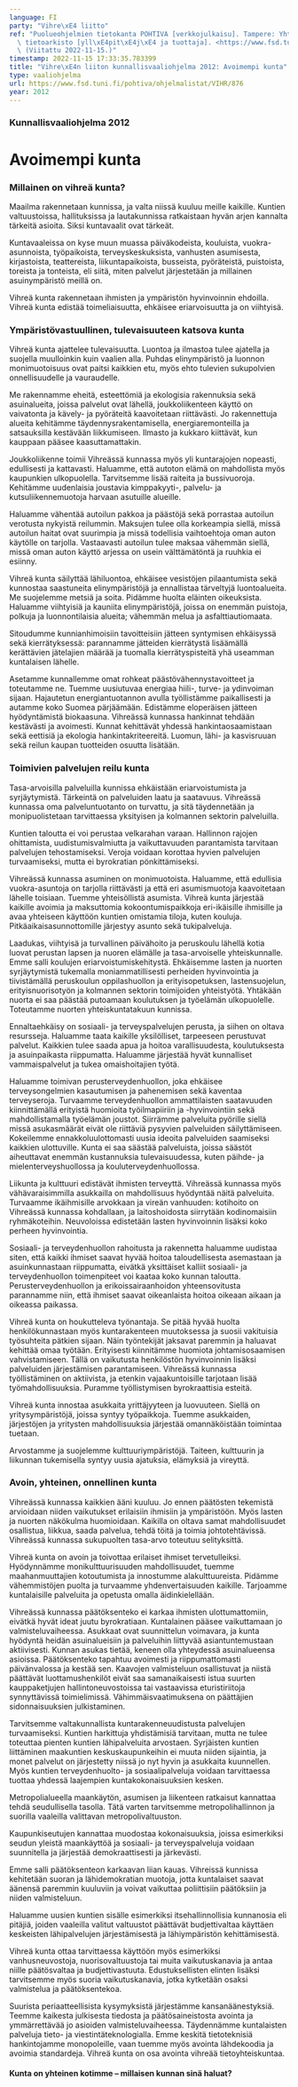 ```yaml
---
language: FI
party: "Vihre\xE4 liitto"
ref: "Puolueohjelmien tietokanta POHTIVA [verkkojulkaisu]. Tampere: Yhteiskuntatieteellinen\
  \ tietoarkisto [yll\xE4pit\xE4j\xE4 ja tuottaja]. <https://www.fsd.tuni.fi/pohtiva>.\
  \ (Viitattu 2022-11-15.)"
timestamp: 2022-11-15 17:33:35.783399
title: "Vihre\xE4n liiton kunnallisvaaliohjelma 2012: Avoimempi kunta"
type: vaaliohjelma
url: https://www.fsd.tuni.fi/pohtiva/ohjelmalistat/VIHR/876
year: 2012
---
```



### Kunnallisvaaliohjelma 2012


# Avoimempi kunta


### Millainen on vihreä kunta?


Maailma rakennetaan kunnissa, ja valta niissä kuuluu meille kaikille. Kuntien valtuustoissa, hallituksissa ja lautakunnissa ratkaistaan hyvän arjen kannalta tärkeitä asioita. Siksi kuntavaalit ovat tärkeät.


Kuntavaaleissa on kyse muun muassa päiväkodeista, kouluista, vuokra-asunnoista, työpaikoista, terveyskeskuksista, vanhusten asumisesta, kirjastoista, teattereista, liikuntapaikoista, busseista, pyöräteistä, puistoista, toreista ja tonteista, eli siitä, miten palvelut järjestetään ja millainen asuinympäristö meillä on.


Vihreä kunta rakennetaan ihmisten ja ympäristön hyvinvoinnin ehdoilla. Vihreä kunta edistää toimeliaisuutta, ehkäisee eriarvoisuutta ja on viihtyisä.


### Ympäristövastuullinen, tulevaisuuteen katsova kunta


Vihreä kunta ajattelee tulevaisuutta. Luontoa ja ilmastoa tulee ajatella ja suojella muulloinkin kuin vaalien alla. Puhdas elinympäristö ja luonnon monimuotoisuus ovat paitsi kaikkien etu, myös ehto tulevien sukupolvien onnellisuudelle ja vauraudelle.


Me rakennamme eheitä, esteettömiä ja ekologisia rakennuksia sekä asuinalueita, joissa palvelut ovat lähellä, joukkoliikenteen käyttö on vaivatonta ja kävely- ja pyöräteitä kaavoitetaan riittävästi. Jo rakennettuja alueita kehitämme täydennysrakentamisella, energiaremonteilla ja satsauksilla kestävään liikkumiseen. Ilmasto ja kukkaro kiittävät, kun kauppaan pääsee kaasuttamattakin.


Joukkoliikenne toimii Vihreässä kunnassa myös yli kuntarajojen nopeasti, edullisesti ja kattavasti. Haluamme, että autoton elämä on mahdollista myös kaupunkien ulkopuolella. Tarvitsemme lisää raiteita ja bussivuoroja. Kehitämme uudenlaisia joustavia kimppakyyti-, palvelu- ja kutsuliikennemuotoja harvaan asutuille alueille.


Haluamme vähentää autoilun pakkoa ja päästöjä sekä porrastaa autoilun verotusta nykyistä reilummin. Maksujen tulee olla korkeampia siellä, missä autoilun haitat ovat suurimpia ja missä todellisia vaihtoehtoja oman auton käytölle on tarjolla. Vastaavasti autoilun tulee maksaa vähemmän siellä, missä oman auton käyttö arjessa on usein välttämätöntä ja ruuhkia ei esiinny.


Vihreä kunta säilyttää lähiluontoa, ehkäisee vesistöjen pilaantumista sekä kunnostaa saastuneita elinympäristöjä ja ennallistaa tärveltyjä luontoalueita. Me suojelemme metsiä ja soita. Pidämme huolta eläinten oikeuksista. Haluamme viihtyisiä ja kauniita elinympäristöjä, joissa on enemmän puistoja, polkuja ja luonnontilaisia alueita; vähemmän melua ja asfalttiautiomaata.


Sitoudumme kunnianhimoisiin tavoitteisiin jätteen syntymisen ehkäisyssä sekä kierrätyksessä: parannamme jätteiden kierrätystä lisäämällä kerättävien jätelajien määrää ja tuomalla kierrätyspisteitä yhä useamman kuntalaisen lähelle.


Asetamme kunnallemme omat rohkeat päästövähennystavoitteet ja toteutamme ne. Tuemme uusiutuvaa energiaa hiili-, turve- ja ydinvoiman sijaan. Hajautetun energiantuotannon avulla työllistämme paikallisesti ja autamme koko Suomea pärjäämään. Edistämme eloperäisen jätteen hyödyntämistä biokaasuna. Vihreässä kunnassa hankinnat tehdään kestävästi ja avoimesti. Kunnat kehittävät yhdessä hankintaosaamistaan sekä eettisiä ja ekologia hankintakriteereitä. Luomun, lähi- ja kasvisruuan sekä reilun kaupan tuotteiden osuutta lisätään.


### Toimivien palvelujen reilu kunta


Tasa-arvoisilla palveluilla kunnissa ehkäistään eriarvoistumista ja syrjäytymistä. Tärkeintä on palveluiden laatu ja saatavuus. Vihreässä kunnassa oma palveluntuotanto on turvattu, ja sitä täydennetään ja monipuolistetaan tarvittaessa yksityisen ja kolmannen sektorin palveluilla.


Kuntien taloutta ei voi perustaa velkarahan varaan. Hallinnon rajojen ohittamista, uudistumisvalmiutta ja vaikuttavuuden parantamista tarvitaan palvelujen tehostamiseksi. Veroja voidaan korottaa hyvien palvelujen turvaamiseksi, mutta ei byrokratian pönkittämiseksi.


Vihreässä kunnassa asuminen on monimuotoista. Haluamme, että edullisia vuokra-asuntoja on tarjolla riittävästi ja että eri asumismuotoja kaavoitetaan lähelle toisiaan. Tuemme yhteisöllistä asumista. Vihreä kunta järjestää kaikille avoimia ja maksuttomia kokoontumispaikkoja eri-ikäisille ihmisille ja avaa yhteiseen käyttöön kuntien omistamia tiloja, kuten kouluja. Pitkäaikaisasunnottomille järjestyy asunto sekä tukipalveluja.


Laadukas, viihtyisä ja turvallinen päivähoito ja peruskoulu lähellä kotia luovat perustan lapsen ja nuoren elämälle ja tasa-arvoiselle yhteiskunnalle. Emme salli koulujen eriarvoistumiskehitystä. Ehkäisemme lasten ja nuorten syrjäytymistä tukemalla moniammatillisesti perheiden hyvinvointia ja tiivistämällä peruskoulun oppilashuollon ja erityisopetuksen, lastensuojelun, erityisnuorisotyön ja kolmannen sektorin toimijoiden yhteistyötä. Yhtäkään nuorta ei saa päästää putoamaan koulutuksen ja työelämän ulkopuolelle. Toteutamme nuorten yhteiskuntatakuun kunnissa.


Ennaltaehkäisy on sosiaali- ja terveyspalvelujen perusta, ja siihen on oltava resursseja. Haluamme taata kaikille yksilölliset, tarpeeseen perustuvat palvelut. Kaikkien tulee saada apua ja hoitoa varallisuudesta, koulutuksesta ja asuinpaikasta riippumatta. Haluamme järjestää hyvät kunnalliset vammaispalvelut ja tukea omaishoitajien työtä.


Haluamme toimivan perusterveydenhuollon, joka ehkäisee terveysongelmien kasautumisen ja pahenemisen sekä kaventaa terveyseroja. Turvaamme terveydenhuollon ammattilaisten saatavuuden kiinnittämällä erityistä huomioita työilmapiiriin ja -hyvinvointiin sekä mahdollistamalla työelämän joustot. Siirrämme palveluita pyörille siellä missä asukasmäärät eivät ole riittäviä pysyvien palveluiden säilyttämiseen. Kokeilemme ennakkoluulottomasti uusia ideoita palveluiden saamiseksi kaikkien ulottuville. Kunta ei saa säästää palveluista, joissa säästöt aiheuttavat enemmän kustannuksia tulevaisuudessa, kuten päihde- ja mielenterveyshuollossa ja kouluterveydenhuollossa.


Liikunta ja kulttuuri edistävät ihmisten terveyttä. Vihreässä kunnassa myös vähävaraisimmilla asukkailla on mahdollisuus hyödyntää näitä palveluita. Turvaamme ikäihmisille arvokkaan ja vireän vanhuuden: kotihoito on Vihreässä kunnassa kohdallaan, ja laitoshoidosta siirrytään kodinomaisiin ryhmäkoteihin. Neuvoloissa edistetään lasten hyvinvoinnin lisäksi koko perheen hyvinvointia.


Sosiaali- ja terveydenhuollon rahoitusta ja rakennetta haluamme uudistaa siten, että kaikki ihmiset saavat hyvää hoitoa taloudellisesta asemastaan ja asuinkunnastaan riippumatta, eivätkä yksittäiset kalliit sosiaali- ja terveydenhuollon toimenpiteet voi kaataa koko kunnan taloutta. Perusterveydenhuollon ja erikoissairaanhoidon yhteensovitusta parannamme niin, että ihmiset saavat oikeanlaista hoitoa oikeaan aikaan ja oikeassa paikassa.


Vihreä kunta on houkutteleva työnantaja. Se pitää hyvää huolta henkilökunnastaan myös kuntarakenteen muutoksessa ja suosii vakituisia työsuhteita pätkien sijaan. Näin työntekijät jaksavat paremmin ja haluavat kehittää omaa työtään. Erityisesti kiinnitämme huomiota johtamisosaamisen vahvistamiseen. Tällä on vaikutusta henkilöstön hyvinvoinnin lisäksi palveluiden järjestämisen parantamiseen. Vihreässä kunnassa työllistäminen on aktiivista, ja etenkin vajaakuntoisille tarjotaan lisää työmahdollisuuksia. Puramme työllistymisen byrokraattisia esteitä.


Vihreä kunta innostaa asukkaita yrittäjyyteen ja luovuuteen. Siellä on yritysympäristöjä, joissa syntyy työpaikkoja. Tuemme asukkaiden, järjestöjen ja yritysten mahdollisuuksia järjestää omannäköistään toimintaa tuetaan.


Arvostamme ja suojelemme kulttuuriympäristöjä. Taiteen, kulttuurin ja liikunnan tukemisella syntyy uusia ajatuksia, elämyksiä ja vireyttä.


### Avoin, yhteinen, onnellinen kunta


Vihreässä kunnassa kaikkien ääni kuuluu. Jo ennen päätösten tekemistä arvioidaan niiden vaikutukset erilaisiin ihmisiin ja ympäristöön. Myös lasten ja nuorten näkökulma huomioidaan. Kaikilla on oltava samat mahdollisuudet osallistua, liikkua, saada palvelua, tehdä töitä ja toimia johtotehtävissä. Vihreässä kunnassa sukupuolten tasa-arvo toteutuu selityksittä.


Vihreä kunta on avoin ja toivottaa erilaiset ihmiset tervetulleiksi. Hyödynnämme monikulttuurisuuden mahdollisuudet, tuemme maahanmuuttajien kotoutumista ja innostumme alakulttuureista. Pidämme vähemmistöjen puolta ja turvaamme yhdenvertaisuuden kaikille. Tarjoamme kuntalaisille palveluita ja opetusta omalla äidinkielellään.


Vihreässä kunnassa päätöksenteko ei karkaa ihmisten ulottumattomiin, eivätkä hyvät ideat juutu byrokratiaan. Kuntalainen pääsee vaikuttamaan jo valmisteluvaiheessa. Asukkaat ovat suunnittelun voimavara, ja kunta hyödyntä heidän asuinalueisiin ja palveluihin liittyvää asiantuntemustaan aktiivisesti. Kunnan asukas tietää, keneen olla yhteydessä asuinalueensa asioissa. Päätöksenteko tapahtuu avoimesti ja riippumattomasti päivänvalossa ja kestää sen. Kaavojen valmisteluun osallistuvat ja niistä päättävät luottamushenkilöt eivät saa samanaikaisesti istua suurten kauppaketjujen hallintoneuvostoissa tai vastaavissa eturistiriitoja synnyttävissä toimielimissä. Vähimmäisvaatimuksena on päättäjien sidonnaisuuksien julkistaminen.


Tarvitsemme valtakunnallista kuntarakenneuudistusta palvelujen turvaamiseksi. Kuntien harkittuja yhdistämisiä tarvitaan, mutta ne tulee toteuttaa pienten kuntien lähipalveluita arvostaen. Syrjäisten kuntien liittäminen maakuntien keskuskaupunkeihin ei muuta niiden sijaintia, ja monet palvelut on järjestetty niissä jo nyt hyvin ja asukkaita kuunnellen. Myös kuntien terveydenhuolto- ja sosiaalipalveluja voidaan tarvittaessa tuottaa yhdessä laajempien kuntakokonaisuuksien kesken.


Metropolialueella maankäytön, asumisen ja liikenteen ratkaisut kannattaa tehdä seudullisella tasolla. Tätä varten tarvitsemme metropolihallinnon ja suorilla vaaleilla valittavan metropolivaltuuston.


Kaupunkiseutujen kannattaa muodostaa kokonaisuuksia, joissa esimerkiksi seudun yleistä maankäyttöä ja sosiaali- ja terveyspalveluja voidaan suunnitella ja järjestää demokraattisesti ja järkevästi.


Emme salli päätöksenteon karkaavan liian kauas. Vihreissä kunnissa kehitetään suoran ja lähidemokratian muotoja, jotta kuntalaiset saavat äänensä paremmin kuuluviin ja voivat vaikuttaa poliittisiin päätöksiin ja niiden valmisteluun.


Haluamme uusien kuntien sisälle esimerkiksi itsehallinnollisia kunnanosia eli pitäjiä, joiden vaaleilla valitut valtuustot päättävät budjettivaltaa käyttäen keskeisten lähipalvelujen järjestämisestä ja lähiympäristön kehittämisestä.


Vihreä kunta ottaa tarvittaessa käyttöön myös esimerkiksi vanhusneuvostoja, nuorisovaltuustoja tai muita vaikutuskanavia ja antaa niille päätösvaltaa ja budjettivastuuta. Edustuksellisten elinten lisäksi tarvitsemme myös suoria vaikutuskanavia, jotka kytketään osaksi valmistelua ja päätöksentekoa.


Suurista periaatteellisista kysymyksistä järjestämme kansanäänestyksiä. Teemme kaikesta julkisesta tiedosta ja päätösaineistosta avointa ja ymmärrettävää jo asioiden valmisteluvaiheessa. Täydennämme kuntalaisten palveluja tieto- ja viestintäteknologialla. Emme keskitä tietoteknisiä hankintojamme monopoleille, vaan tuemme myös avointa lähdekoodia ja avoimia standardeja. Vihreä kunta on osa avointa vihreää tietoyhteiskuntaa.


#### Kunta on yhteinen kotimme – millaisen kunnan sinä haluat?



